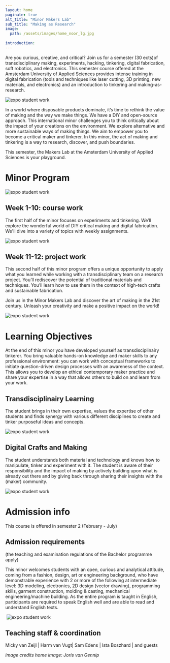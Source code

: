 ```yaml
---
layout: home
paginate: true
alt_title: "Minor Makers Lab"
sub_title: "Making as Research"
image: 
  path: /assets/images/home_noor_lg.jpg
 
introduction:
---
```

Are you curious, creative, and critical?
Join us for a semester (30 ects)of transdisciplinary making, experiments, hacking, tinkering, digital fabrication, soft robotics, and electronics. This semester course offered at the Amsterdam University of Applied Sciences provides intense training in digital fabrication (tools and techniques like laser cutting, 3D printing, new materials, and electronics) and an introduction to tinkering and making-as-research.

![expo student work](assets/images/about/expoBlazer.jpg)


In a world where disposable products dominate, it’s time to rethink the value of making and the way we make things. We have a DIY and open-source approach. This international minor challenges you to think critically about the impact of your creations on the environment. We explore alternative and more sustainable ways of making things. We aim to empower you to become a critical maker and tinkerer. In this minor, the act of making and tinkering is a way to research, discover, and push boundaries. 

This semester, the Makers Lab at the Amsterdam University of Applied Sciences is your playground.


# Minor Program

![expo student work](assets/images/about/expoPride.jpg)
## Week 1-10: course work
The first half of the minor focuses on experiments and tinkering. We’ll explore the wonderful world of DIY critical making and digital fabrication. We'll dive into a variety of topics with weekly assignments.


![expo student work](assets/images/about/expoSamples.jpg)

## Week 11-12: project work
This second half of this minor program offers a unique opportunity to apply what you learned while working with a transdisciplinary team on a research project. You’ll rediscover the potential of traditional materials and techniques. You’ll learn how to use them in the context of high-tech crafts and sustainable fabrication. 

Join us in the Minor Makers Lab and discover the art of making in the 21st century. Unleash your creativity and make a positive impact on the world!

![expo student work](assets/images/about/studentsMinor.jpg)

# Learning Objectives
At the end of this minor you have developed yourself as transdisciplinairy tinkerer. You bring valuable hands-on knowledge and maker skills to any professional environment: you can work with conceptual frameworks to initiate question-driven design processes with an awareness of the context. This allows you to develop an ethical contemporary maker practice and share your expertise in a way that allows others to build on and learn from your work.

## Transdisciplinairy Learning
The student brings in their own expertise, values the expertise of other students and finds synergy with various different disciplines to create and tinker purposeful ideas and concepts.

![expo student work](assets/images/about/studentsMinor3.jpg)

## Digital Crafts and Making
The student understands both material and technology and knows how to manipulate, tinker and experiment with it. The student is aware of their responsibility and the impact of making by actively building upon what is already out there and by giving back through sharing their insights with the (maker) community.

![expo student work](assets/images/about/studentsMinor2.jpg)

# Admission info
This course is offered in semester 2 (February - July)

## Admission requirements

(the teaching and examination regulations of the Bachelor programme apply)

This minor welcomes students with an open, curious and analytical attitude, coming from a fashion, design, art or engineering background, who have demonstrable experience with 2 or more of the following at intermediate level: 3D modeling, electronics, 2D design (vector drawing), programming skills, garment construction, molding & casting, mechanical engineering/machine building. As the entire program is taught in English, participants are required to speak English well and are able to read and understand English texts.

​
![expo student work](assets/images/about/expoSun.jpg)

## Teaching staff & coordination
​​Micky van Zeijl | Harm van Vugt| Sam Edens | Ista Boszhard | and guests



*image credits home image: Joris van Gennip*


